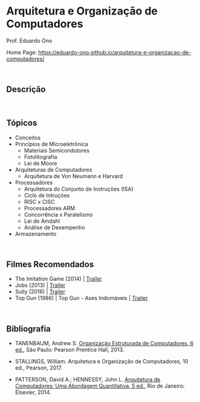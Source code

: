 # Arquitetura e Organização de Computadores

Prof. Eduardo Ono

Home Page: https://eduardo-ono.github.io/arquitetura-e-organizacao-de-computadores/

<br>

## Descrição

<br>

## Tópicos

* Conceitos
* Princípios de Microeletrônica
    * Materiais Semicondutores
    * Fotolitografia
    * Lei de Moore
* Arquiteturas de Computadores
    * Arquitetura de Von Neumann e Harvard
* Processadores
    * Arquitetura do Conjunto de Instruções (ISA)
    * Ciclo de Intruções
    * RISC x CISC
    * Processadores ARM
    * Concorrência x Paralelismo
    * Lei de Amdahl
    * Análise de Desempenho
* Armazenamento

<br>

## Filmes Recomendados

* The Imitation Game (2014) | [Trailer](https://youtu.be/nuPZUUED5uk)
* Jobs (2013) | [Trailer](https://youtu.be/SH1jKZwcS9Y)
* Sully (2016) | [Trailer](https://youtu.be/9n6hcBc4bgE)
* Top Gun (1986) | Top Gun - Ases Indomáveis | [Trailer](https://youtu.be/r5h5JrzJMtQ)

<br>

## Bibliografia

* TANENBAUM, Andrew S. [Organização Estruturada de Computadores, 6 ed.](https://archive.org/details/TanenbaumOrganizacaoEstruturadaDeComputadores6Ed),
São Paulo: Pearson Prentice Hall, 2013.

* STALLINGS, William. Arquitetura e Organização de Computadores, 10 ed., Pearson, 2017.

* PATTERSON, David A.; HENNESSY, John L. [Arquitetura de Computadores: Uma Abordagem Quantitativa, 5 ed.](https://archive.org/details/ArquiteturaDeComputadores), Rio de Janeiro: Elsevier, 2014.
